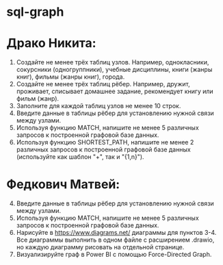 # sql-graph
# Драко Никита: 
  1. Создайте не менее трёх таблиц узлов. Например, однокласники, сокурсники (одногруппники), учебные дисциплины, книги (жанры книг), фильмы (жанры книг), города.
  2. Создайте не менее трёх таблиц рёбер. Например, дружит, проживает, списывает домашнее задание, рекомендует книгу или фильм (жанр).
  3. Заполните для каждой таблиц узлов не менее 10 строк.
  4. Введите данные в таблицы рёбер для установлению нужной связи между узлами.
  5. Используя функцию MATCH, напишите не менее 5 различных запросов к построенной графовой базе данных.
  6. Используя функцию SHORTEST_PATH, напишите не менее 2 различных запросов к построенной графовой базе данных (используйте как шаблон "+", так и "{1,n}").
 
# Федкович Матвей:
  4. Введите данные в таблицы рёбер для установлению нужной связи между узлами.
  5. Используя функцию MATCH, напишите не менее 5 различных запросов к построенной графовой базе данных.
  7. Нарисуйте в https://www.diagrams.net/ диаграммы для пунктов 3-4. 
     Все диаграммы выполнить в одном файле с расширением .drawio, но каждую диаграмму рисовать на отдельной странице.
  8. Визуализируйте граф в Power BI с помощью Force-Directed Graph.
